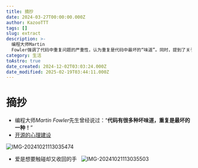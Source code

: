 ```yaml
---
title: 摘抄
date: 2024-03-27T00:00:00.000Z
author: KazooTTT
tags: []
slug: extract
description: >-
  编程大师Martin
  Fowler强调了代码中重复问题的严重性，认为重复是代码中最坏的“味道”。同时，提到了关于开源的心理建设资源，暗示了在编程和开源项目中维护心理健康的重要性。
category: 生活
toAstro: true
date_created: 2024-12-02T03:03:24.000Z
date_modified: 2025-02-19T03:44:11.000Z
---
```


# 摘抄

- 编程大师*Martin Fowler*先生曾经说过：“**代码有很多种坏味道，重复是最坏的一种！**”
- [开源的心理建设](<https://antfu.me/posts/mental-health-oss-zh>)

![IMG-20241021113035474](<https://pictures.kazoottt.top/2024/11/20241127-420402cbcccc701ba8f306eb92a46900.png>)

- 爱是想要触碰却又收回的手 ​ ​​​
![IMG-20241021113035503](<https://pictures.kazoottt.top/2024/11/20241127-08b806375a2fe89025926ce4b60d8f81.png>)
